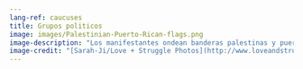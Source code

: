 ```yaml
---
lang-ref: caucuses
title: Grupos politicos
image: images/Palestinian-Puerto-Rican-flags.png
image-description: "Los manifestantes ondean banderas palestinas y puertorriqueñas durante la acción de Decolonize Zhigaagoong el 17 de julio de 2020. AfroSOC construye el poder BIPOC y abolicionista."
image-credit: "[Sarah-Ji/Love + Struggle Photos](http://www.loveandstrugglephotos.com/)"
---
```

